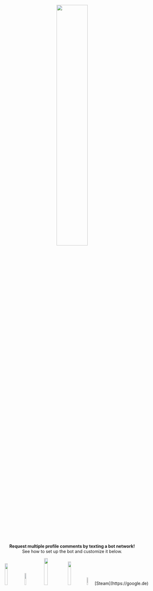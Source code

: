 <div align="center" markdown=1>
	<p align="center"><img width=45% src="https://3urobeat.zapto.org/steamlogo3.png"></p>
	<strong>Request multiple profile comments by texting a bot network!</strong>
	<br>See how to set up the bot and customize it below.<br>
	<p></p>
	<p align="center">
		<img width=13.5% src="https://img.shields.io/badge/YouTube-Tutorial-red">
		<img width=10% src="https://img.shields.io/badge/node.js-v12-brightgreen">
		<img width=15% src="https://img.shields.io/badge/-Give%20this%20repo%20a%20star!-yellow">
		<img width=14% src="https://img.shields.io/badge/Steam%20Group-Join!-blue">
		<img width=8% src="https://img.shields.io/badge/donate-%241-orange">
		[Steam](https://google.de)
	</p>
	
</div>
